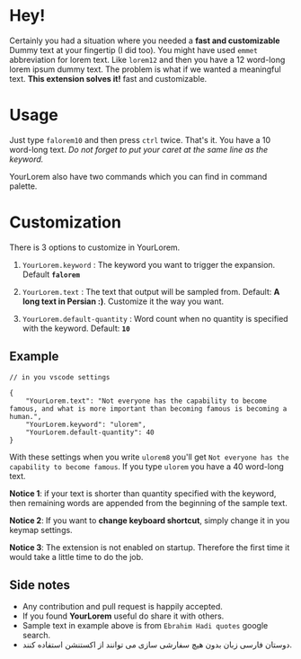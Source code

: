 # Hey!

Certainly you had a situation where you needed a **fast and customizable** Dummy text at your fingertip (I did too).
You might have used `emmet` abbreviation for lorem text. Like `lorem12` and then you have a 12 word-long lorem ipsum dummy text. The problem is  what if we wanted a meaningful text.
**This extension solves it!** fast and customizable.


# Usage

Just type `falorem10` and then press `ctrl` twice.
That's it. You have a 10 word-long text.
*Do not forget to put your caret at the same line as the keyword.*

YourLorem also have two commands which you can find in command palette.

# Customization
There is 3 options to customize in YourLorem.
1. `YourLorem.keyword` : The keyword you want to trigger the expansion.
Default **`falorem`**

2. `YourLorem.text` : The text that output will be sampled from.
Default: **A long text in Persian :)**. Customize it the way you want.

3. `YourLorem.default-quantity` : Word count when no quantity is specified with the keyword.
Default: **`10`**


## Example

    // in you vscode settings

	{
		"YourLorem.text": "Not everyone has the capability to become famous, and what is more important than becoming famous is becoming a human.",
		"YourLorem.keyword": "ulorem",
		"YourLorem.default-quantity": 40
	}

With these settings when you write `ulorem8` you'll get `Not everyone has the capability to become famous`.
If you type `ulorem`  you have a 40 word-long text.

**Notice 1**: if your text is shorter than quantity specified with the keyword, then remaining words are appended from the beginning of the sample text.

**Notice 2**: If you want to **change keyboard shortcut**, simply change it in you keymap settings.

**Notice 3**: The extension is not enabled on startup. Therefore the first time it would take a little time to do the job.


## Side notes
 - Any contribution and pull request is happily accepted.
 - If you found **YourLorem** useful do share it with others.
 - Sample text in example above is from `Ebrahim Hadi quotes` google search.
 - دوستان فارسی زبان بدون هیچ سفارشی سازی می توانند از اکستنشن استفاده کنند.